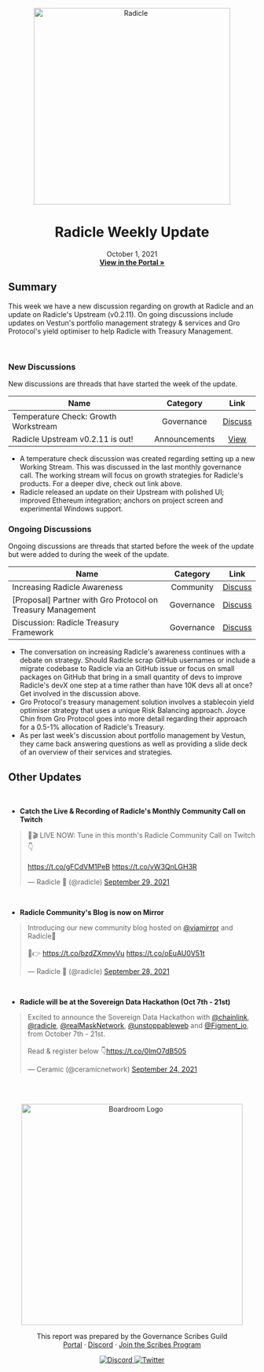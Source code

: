<p align="center">
  <a href="http://app.boardroom.info/radicle">
    <img src="https://worker.snapshot.org/mirror?img=https%3A%2F%2Fraw.githubusercontent.com%2Fsnapshot-labs%2Fsnapshot-spaces%2Fmaster%2Fspaces%2Fgov.radicle.eth%2Fspace.png" alt="Radicle" width="400" />
  </a>
  <h1 align="center">Radicle Weekly Update</h1>
  <p align="center">
    October 1, 2021
  <br />
  <a href="http://app.boardroom.info/radicle"><strong>View in the Portal »</strong></a>
  <br />
  </p>
</p>

## Summary

This week we have a new discussion regarding on growth at Radicle and an update on Radicle's Upstream (v0.2.11). On going discussions include updates on Vestun's portfolio management strategy & services and Gro Protocol's yield optimiser to help Radicle with Treasury Management.

<br />

### New Discussions

New discussions are threads that have started the week of the update.

| Name          | Category      | Link   |
| ------------- |:-------------:| :-----:|
| Temperature Check: Growth Workstream | Governance | [Discuss](https://radicle.community/t/temperature-check-growth-workstream/2509)
| Radicle Upstream v0.2.11 is out! | Announcements | [View](https://radicle.community/t/radicle-upstream-v0-2-11-is-out/2511)

- A temperature check discussion was created regarding setting up a new Working Stream. This was discussed in the last monthly governance call. The working stream will focus on growth strategies 
for Radicle's products. For a deeper dive, check out link above.
- Radicle released an update on their Upstream with polished UI; improved Ethereum integration; anchors on project screen and experimental Windows support.


### Ongoing Discussions

Ongoing discussions are threads that started before the week of the update but were added to during the week of the update.

| Name          | Category      | Link   |
| ------------- |:-------------:| :-----:|
| Increasing Radicle Awareness | Community | [Discuss](https://radicle.community/t/increasing-radicle-awareness/2493/7)
| [Proposal] Partner with Gro Protocol on Treasury Management | Governance | [Discuss](https://radicle.community/t/proposal-partner-with-gro-protocol-on-treasury-management/2499/5)
| Discussion: Radicle Treasury Framework | Governance | [Discuss](https://radicle.community/t/discussion-radicle-treasury-framework/2441/17)

- The conversation on increasing Radicle's awareness continues with a debate on strategy. Should Radicle scrap GitHub usernames or include a migrate codebase to Radicle via an GitHub issue or focus on small packages on GitHub that bring in a small quantity of devs to improve Radicle's devX one step at a time rather than have 10K devs all at once? Get involved in the discussion above.
- Gro Protocol's treasury management solution involves a stablecoin yield optimiser strategy that uses a unique Risk Balancing approach. Joyce Chin from Gro Protocol goes into more detail regarding their approach for a 0.5-1% allocation of Radicle's Treasury.
- As per last week's discussion about portfolio management by Vestun, they came back answering questions as well as providing a slide deck of an overview of their services and strategies.


## Other Updates
<br />

- **Catch the Live & Recording of Radicle's Monthly Community Call on Twitch**

<blockquote class="twitter-tweet"><p lang="en" dir="ltr">🚨🎬 LIVE NOW: Tune in this month&#39;s Radicle Community Call on Twitch 👇<br><br> <a href="https://t.co/gFCdVM1PeB">https://t.co/gFCdVM1PeB</a> <a href="https://t.co/vW3QnLGH3R">https://t.co/vW3QnLGH3R</a></p>&mdash; Radicle 🌱 (@radicle) <a href="https://twitter.com/radicle/status/1443214909563707395?ref_src=twsrc%5Etfw">September 29, 2021</a></blockquote> <script async src="https://platform.twitter.com/widgets.js" charset="utf-8"></script>


<br />

- **Radicle Community's Blog is now on Mirror**

<blockquote class="twitter-tweet"><p lang="en" dir="ltr">Introducing our new community blog hosted on <a href="https://twitter.com/viamirror?ref_src=twsrc%5Etfw">@viamirror</a> and Radicle🌱<br><br>👀👉 <a href="https://t.co/bzdZXmnyVu">https://t.co/bzdZXmnyVu</a> <a href="https://t.co/oEuAU0V51t">https://t.co/oEuAU0V51t</a></p>&mdash; Radicle 🌱 (@radicle) <a href="https://twitter.com/radicle/status/1442884355551023111?ref_src=twsrc%5Etfw">September 28, 2021</a></blockquote> <script async src="https://platform.twitter.com/widgets.js" charset="utf-8"></script>

<br />

- **Radicle will be at the Sovereign Data Hackathon (Oct 7th - 21st)**

<blockquote class="twitter-tweet"><p lang="en" dir="ltr">Excited to announce the Sovereign Data Hackathon with <a href="https://twitter.com/chainlink?ref_src=twsrc%5Etfw">@chainlink</a>, <a href="https://twitter.com/radicle?ref_src=twsrc%5Etfw">@radicle</a>, <a href="https://twitter.com/realMaskNetwork?ref_src=twsrc%5Etfw">@realMaskNetwork</a>, <a href="https://twitter.com/unstoppableweb?ref_src=twsrc%5Etfw">@unstoppableweb</a> and <a href="https://twitter.com/Figment_io?ref_src=twsrc%5Etfw">@Figment_io</a>, from October 7th - 21st. <br><br>Read &amp; register below 👇<a href="https://t.co/0lmO7dB505">https://t.co/0lmO7dB505</a></p>&mdash; Ceramic (@ceramicnetwork) <a href="https://twitter.com/ceramicnetwork/status/1441443258253463561?ref_src=twsrc%5Etfw">September 24, 2021</a></blockquote> <script async src="https://platform.twitter.com/widgets.js" charset="utf-8"></script>

<br />
<br />

<p align="center">
  <a href="http://app.boardroom.info/">
    <img src="https://i.ibb.co/PFcchnQ/boardroom.png" alt="Boardroom Logo" width="450" />
  </a>
</p>

<p align="center">
	This report was prepared by the Governance Scribes Guild
  <br />
  <a href="http://boardroom.info/">Portal</a>
  ·
  <a href="https://discord.com/invite/tgrTFg9">Discord</a>
  ·
  <a href="https://boardroom.mirror.xyz/JHrN8nVy_J4C7Xzj37zoyPANg0ZnNszhWy9YOZHC0lM">Join the Scribes Program</a>
</p>

<p align="center">
  <a href="https://discord.gg/CEZ8WfuK8s">
    <img src="https://img.shields.io/badge/Discord-Join-7289da?style=for-the-badge&logo=discord&logoColor=white" alt="Discord" />
  </a>
  <a href="https://twitter.com/boardroom_info">
    <img src="https://img.shields.io/badge/Twitter-Follow-1da1f2?style=for-the-badge&logo=twitter&logoColor=white" alt="Twitter" />
  </a>
</p>